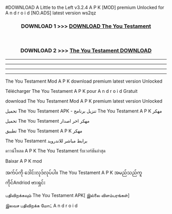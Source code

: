 #DOWNLOAD A Little to the Left v3.2.4 A P K [MOD] premium Unlocked for A n d r o i d [NO.ADS] latest version ws2qz 



<div align="center">

<h3>DOWNLOAD 1 >>> <a href="https://downloadmod1.web.app/?judul=The You Testament ">DOWNLOAD The You Testament </a></h3><br>

<h3>DOWNLOAD 2 >>> <a href="https://downloadmod1.web.app/?judul=The You Testament ">The You Testament  DOWNLOAD </a></h3>

</div>


----------------------------------------------------------

----------------------------------------------------------

----------------------------------------------------------

----------------------------------------------------------


The You Testament  Mod A P K download premium latest version Unlocked

Télécharger The You Testament  A P K pour A n d r o i d Gratuit

download The You Testament  Mod A P K premium latest version Unlocked

تحميل The You Testament  APK - تنزيل برنامج The You Testament  A P K مهكر

تحميل The You Testament  مهكر اخر اصدار

تطبيق The You Testament  A P K مهكر

The You Testament  برابط مباشر للاندرويد

ดาวน์โหลด A P K The You Testament  รับเวอร์ชันล่าสุด

Baixar A P K mod

အက်ပ်ကို ဒေါင်းလုဒ်လုပ်ပါ။ The You Testament  A P K အမည်သည်ကူကိုင်Andriod ဗားရှင်း

பதிவிறக்கவும் The You Testament  APK[ இல்லை விளம்பரங்கள்] 
 
இலவச பதிவிறக்க மோட் A n d r o i d



